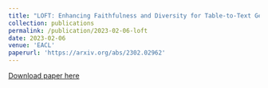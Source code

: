 ```yaml
---
title: "LOFT: Enhancing Faithfulness and Diversity for Table-to-Text Generation via Logic Form Control"
collection: publications
permalink: /publication/2023-02-06-loft
date: 2023-02-06
venue: 'EACL'
paperurl: 'https://arxiv.org/abs/2302.02962'
---
```


[Download paper here](http://ljyflores.github.io/files/loft.pdf)